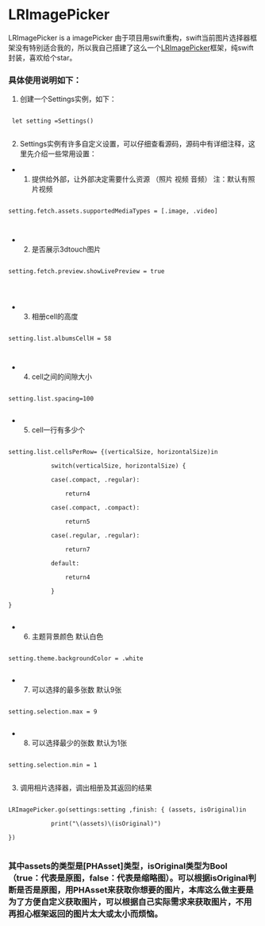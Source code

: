 # LRImagePicker
LRImagePicker is a imagePicker
由于项目用swift重构，swift当前图片选择器框架没有特别适合我的，所以我自己搭建了这么一个[LRImagePicker](https://www.jianshu.com/p/992684e4f636)框架，纯swift封装，喜欢给个star。

### 具体使用说明如下：

1. 创建一个Settings实例，如下：
```  

 let setting =Settings()  
  
```  
2. Settings实例有许多自定义设置，可以仔细查看源码，源码中有详细注释，这里先介绍一些常用设置：

* 1) 提供给外部，让外部决定需要什么资源 （照片 视频 音频） 注：默认有照片视频
```  

setting.fetch.assets.supportedMediaTypes = [.image, .video]  

  
```  
* 2)  是否展示3dtouch图片
```  

setting.fetch.preview.showLivePreview = true  


  
```  
* 3) 相册cell的高度
```  

setting.list.albumsCellH = 58  
  
  
```  

* 4) cell之间的间隙大小
```  
  
setting.list.spacing=100  
  
```  

* 5) cell一行有多少个
```  
  
setting.list.cellsPerRow= {(verticalSize, horizontalSize)in

            switch(verticalSize, horizontalSize) {

            case(.compact, .regular):

                return4

            case(.compact, .compact):

                return5

            case(.regular, .regular):

                return7

            default:

                return4

            }

}  
  
```  


* 6) 主题背景颜色 默认白色
```  
  
setting.theme.backgroundColor = .white  
  
```  
* 7) 可以选择的最多张数 默认9张
```  
  
setting.selection.max = 9  
  
```  

* 8) 可以选择最少的张数 默认为1张
```  
  
setting.selection.min = 1  
  
```  

3. 调用相片选择器，调出相册及其返回的结果
```  
  
LRImagePicker.go(settings:setting ,finish: { (assets, isOriginal)in

            print("\(assets)\(isOriginal)")

})  
  
```  
### 其中assets的类型是[PHAsset]类型，isOriginal类型为Bool（true：代表是原图，false：代表是缩略图）。可以根据isOriginal判断是否是原图，用PHAsset来获取你想要的图片，本库这么做主要是为了方便自定义获取图片，可以根据自己实际需求来获取图片，不用再担心框架返回的图片太大或太小而烦恼。
